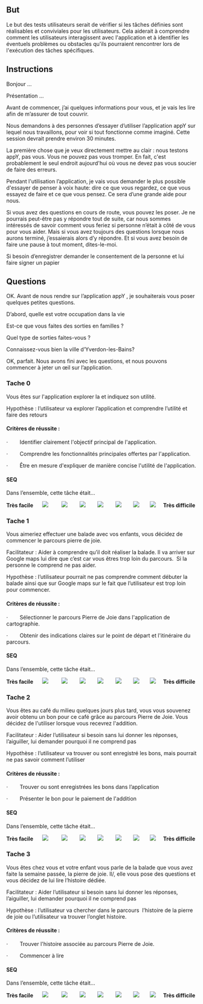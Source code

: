 
## But

Le but des tests utilisateurs serait de vérifier si les tâches définies sont réalisables et conviviales pour les utilisateurs. Cela aiderait à comprendre comment les utilisateurs interagissent avec l'application et à identifier les éventuels problèmes ou obstacles qu'ils pourraient rencontrer lors de l'exécution des tâches spécifiques.

## Instructions

Bonjour …

Présentation …

Avant de commencer, j’ai quelques informations pour vous, et je vais les lire afin de m’assurer de tout couvrir.

Nous demandons à des personnes d’essayer d’utiliser l’application appY sur lequel nous travaillons, pour voir si tout fonctionne comme imaginé. Cette session devrait prendre environ 30 minutes. 

La première chose que je veux directement mettre au clair : nous testons appY, pas vous. Vous ne pouvez pas vous tromper. En fait, c'est probablement le seul endroit aujourd'hui où vous ne devez pas vous soucier de faire des erreurs. 

Pendant l'utilisation l’application, je vais vous demander le plus possible d'essayer de penser à voix haute: dire ce que vous regardez, ce que vous essayez de faire et ce que vous pensez. Ce sera d’une grande aide pour nous. 

Si vous avez des questions en cours de route, vous pouvez les poser. Je ne pourrais peut-être pas y répondre tout de suite, car nous sommes intéressés de savoir comment vous feriez si personne n’était à côté de vous pour vous aider. Mais si vous avez toujours des questions lorsque nous aurons terminé, j’essaierais alors d’y répondre. Et si vous avez besoin de faire une pause à tout moment, dites-le-moi.

Si besoin d’enregistrer demander le consentement de la personne et lui faire signer un papier

## Questions

OK. Avant de nous rendre sur l’application appY , je souhaiterais vous poser quelques petites questions. 

D’abord, quelle est votre occupation dans la vie 

Est-ce que vous faites des sorties en familles ? 

Quel type de sorties faites-vous ?  

Connaissez-vous bien la ville d’Yverdon-les-Bains? 

OK, parfait. Nous avons fini avec les questions, et nous pouvons commencer à jeter un œil sur l’application.

### Tache 0

Vous êtes sur l'application explorer la et indiquez son utilité.

Hypothèse : l’utilisateur va explorer l’application et comprendre l’utilité et faire des retours

#### Critères de réussite :

·        Identifier clairement l'objectif principal de l'application.

·        Comprendre les fonctionnalités principales offertes par l'application.

·        Être en mesure d'expliquer de manière concise l'utilité de l'application.

#### SEQ

Dans l’ensemble, cette tâche était...

**Très facile**      ![](file:///C:/Users/rossi/AppData/Local/Temp/msohtmlclip1/01/clip_image001.png)         ![](file:///C:/Users/rossi/AppData/Local/Temp/msohtmlclip1/01/clip_image002.png)        ![](file:///C:/Users/rossi/AppData/Local/Temp/msohtmlclip1/01/clip_image003.png)        ![](file:///C:/Users/rossi/AppData/Local/Temp/msohtmlclip1/01/clip_image004.png)        ![](file:///C:/Users/rossi/AppData/Local/Temp/msohtmlclip1/01/clip_image002.png)        ![](file:///C:/Users/rossi/AppData/Local/Temp/msohtmlclip1/01/clip_image003.png)       ![](file:///C:/Users/rossi/AppData/Local/Temp/msohtmlclip1/01/clip_image001.png)     **Très difficile**

### Tache 1 

Vous aimeriez effectuer une balade avec vos enfants, vous décidez de commencer le parcours pierre de joie.

Facilitateur : Aider à comprendre qu’il doit réaliser la balade. Il va arriver sur Google maps lui dire que c’est car vous êtres trop loin du parcours.  Si la personne le comprend ne pas aider.

Hypothèse : l’utilisateur pourrait ne pas comprendre comment débuter la balade ainsi que sur Google maps sur le fait que l’utilisateur est trop loin pour commencer.

#### Critères de réussite :

·        Sélectionner le parcours Pierre de Joie dans l'application de cartographie.

·        Obtenir des indications claires sur le point de départ et l'itinéraire du parcours.

#### SEQ

Dans l’ensemble, cette tâche était...

**Très facile**      ![](file:///C:/Users/rossi/AppData/Local/Temp/msohtmlclip1/01/clip_image005.png)         ![](file:///C:/Users/rossi/AppData/Local/Temp/msohtmlclip1/01/clip_image006.png)        ![](file:///C:/Users/rossi/AppData/Local/Temp/msohtmlclip1/01/clip_image007.png)        ![](file:///C:/Users/rossi/AppData/Local/Temp/msohtmlclip1/01/clip_image008.png)        ![](file:///C:/Users/rossi/AppData/Local/Temp/msohtmlclip1/01/clip_image006.png)        ![](file:///C:/Users/rossi/AppData/Local/Temp/msohtmlclip1/01/clip_image007.png)       ![](file:///C:/Users/rossi/AppData/Local/Temp/msohtmlclip1/01/clip_image005.png)     **Très difficile**

### Tache 2

Vous êtes au café du milieu quelques jours plus tard, vous vous souvenez avoir obtenu un bon pour ce café grâce au parcours Pierre de Joie. Vous décidez de l'utiliser lorsque vous recevrez l'addition.

Facilitateur : Aider l’utilisateur si besoin sans lui donner les réponses, l’aiguiller, lui demander pourquoi il ne comprend pas

Hypothèse : l’utilisateur va trouver ou sont enregistré les bons, mais pourrait ne pas savoir comment l’utiliser

#### Critères de réussite :

·        Trouver ou sont enregistrées les bons dans l’application

·        Présenter le bon pour le paiement de l'addition

#### SEQ

Dans l’ensemble, cette tâche était...

**Très facile**      ![](file:///C:/Users/rossi/AppData/Local/Temp/msohtmlclip1/01/clip_image009.png)         ![](file:///C:/Users/rossi/AppData/Local/Temp/msohtmlclip1/01/clip_image010.png)        ![](file:///C:/Users/rossi/AppData/Local/Temp/msohtmlclip1/01/clip_image010.png)        ![](file:///C:/Users/rossi/AppData/Local/Temp/msohtmlclip1/01/clip_image010.png)        ![](file:///C:/Users/rossi/AppData/Local/Temp/msohtmlclip1/01/clip_image010.png)        ![](file:///C:/Users/rossi/AppData/Local/Temp/msohtmlclip1/01/clip_image010.png)       ![](file:///C:/Users/rossi/AppData/Local/Temp/msohtmlclip1/01/clip_image009.png)     **Très difficile**

### Tache 3

Vous êtes chez vous et votre enfant vous parle de la balade que vous avez faite la semaine passée, la pierre de joie. Il/, elle vous pose des questions et vous décidez de lui lire l’histoire dédiée.

Facilitateur : Aider l’utilisateur si besoin sans lui donner les réponses, l’aiguiller, lui demander pourquoi il ne comprend pas

Hypothèse : l’utilisateur va chercher dans le parcours  l’histoire de la pierre de joie ou l’utilisateur va trouver l’onglet histoire.

#### Critères de réussite :

·        Trouver l'histoire associée au parcours Pierre de Joie.

·        Commencer à lire

#### SEQ

Dans l’ensemble, cette tâche était...

**Très facile**      ![](file:///C:/Users/rossi/AppData/Local/Temp/msohtmlclip1/01/clip_image011.png)         ![](file:///C:/Users/rossi/AppData/Local/Temp/msohtmlclip1/01/clip_image012.png)        ![](file:///C:/Users/rossi/AppData/Local/Temp/msohtmlclip1/01/clip_image012.png)        ![](file:///C:/Users/rossi/AppData/Local/Temp/msohtmlclip1/01/clip_image012.png)        ![](file:///C:/Users/rossi/AppData/Local/Temp/msohtmlclip1/01/clip_image012.png)        ![](file:///C:/Users/rossi/AppData/Local/Temp/msohtmlclip1/01/clip_image012.png)       ![](file:///C:/Users/rossi/AppData/Local/Temp/msohtmlclip1/01/clip_image011.png)     **Très difficile**